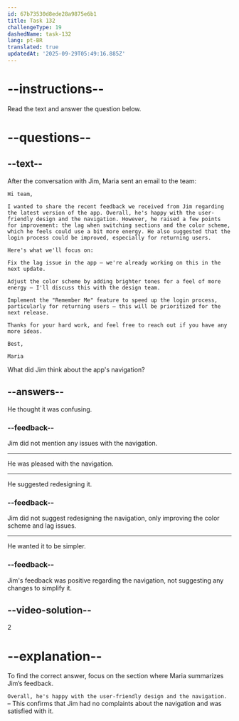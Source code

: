 ```yaml
---
id: 67b73530d8ede28a9875e6b1
title: Task 132
challengeType: 19
dashedName: task-132
lang: pt-BR
translated: true
updatedAt: '2025-09-29T05:49:16.885Z'
---
```


<!-- READING -->

# --instructions--

Read the text and answer the question below.

# --questions--

## --text--

After the conversation with Jim, Maria sent an email to the team:

`Hi team,`

`I wanted to share the recent feedback we received from Jim regarding the latest version of the app. Overall, he's happy with the user-friendly design and the navigation. However, he raised a few points for improvement: the lag when switching sections and the color scheme, which he feels could use a bit more energy. He also suggested that the login process could be improved, especially for returning users.`

`Here's what we'll focus on:`

`Fix the lag issue in the app – we're already working on this in the next update.`

`Adjust the color scheme by adding brighter tones for a feel of more energy – I'll discuss this with the design team.`

`Implement the "Remember Me" feature to speed up the login process, particularly for returning users – this will be prioritized for the next release.`

`Thanks for your hard work, and feel free to reach out if you have any more ideas.`

`Best,`

`Maria`

What did Jim think about the app's navigation?

## --answers--

He thought it was confusing.

### --feedback--

Jim did not mention any issues with the navigation.

---

He was pleased with the navigation.

---

He suggested redesigning it.

### --feedback--

Jim did not suggest redesigning the navigation, only improving the color scheme and lag issues.

---

He wanted it to be simpler.

### --feedback--

Jim's feedback was positive regarding the navigation, not suggesting any changes to simplify it.

## --video-solution--

2

# --explanation--  

To find the correct answer, focus on the section where Maria summarizes Jim’s feedback.  

`Overall, he's happy with the user-friendly design and the navigation.` – This confirms that Jim had no complaints about the navigation and was satisfied with it.  
